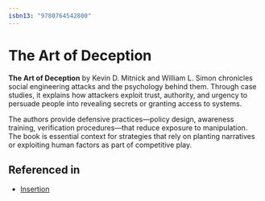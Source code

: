 ```yaml
---
isbn13: "9780764542800"
---
```


# The Art of Deception

**The Art of Deception** by Kevin D. Mitnick and William L. Simon chronicles social engineering attacks and the psychology behind them. Through case studies, it explains how attackers exploit trust, authority, and urgency to persuade people into revealing secrets or granting access to systems.

The authors provide defensive practices—policy design, awareness training, verification procedures—that reduce exposure to manipulation. The book is essential context for strategies that rely on planting narratives or exploiting human factors as part of competitive play.

## Referenced in

- [Insertion](/strategies/poison/insertion)

